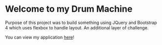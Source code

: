 # Welcome to my Drum Machine

Purpose of this project was to build something using JQuery and Bootstrap 4 which uses flexbox to handle layout. An additional layer of challenge. 

You can view my application [here]( https://alec-huang-labs.github.io/DrumMachine/)!
